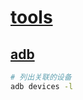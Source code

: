 # [tools](https://developer.android.com/tools)

## [adb](https://developer.android.com/tools/adb)

```bash
# 列出关联的设备
adb devices -l
```
